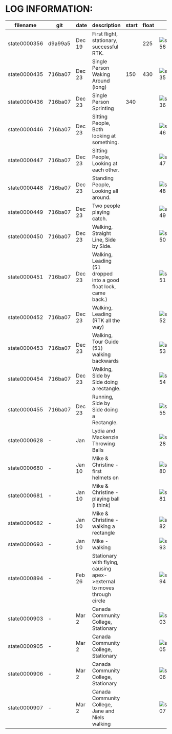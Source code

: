 
# LOG INFORMATION:

| filename     | git     | date   | description | start | float | images |
|--------------|---------|--------|-------------|-------|-------|-------|
| state0000356 | d9a99a5 | Dec 19 | First flight, stationary, successful RTK.  | | 225 | ![state0000356](https://raw.githubusercontent.com/njoubert/spooky/master/logs/state0000356.iconic.png) |
| state0000435 | 716ba07 | Dec 23 | Single Person Waking Around (long) | 150 | 430 | ![state0000435](https://raw.githubusercontent.com/njoubert/spooky/master/logs/state0000435.iconic.png) |
| state0000436 | 716ba07 | Dec 23 | Single Person Sprinting | 340 | | ![state0000436](https://raw.githubusercontent.com/njoubert/spooky/master/logs/state0000436.iconic.png) |
| state0000446 | 716ba07 | Dec 23 | Sitting People, Both looking at something. | | | ![state0000446](https://raw.githubusercontent.com/njoubert/spooky/master/logs/state0000446.iconic.png) |
| state0000447 | 716ba07 | Dec 23 | Sitting People, Looking at each other. | | |![state0000447](https://raw.githubusercontent.com/njoubert/spooky/master/logs/state0000447.iconic.png) |
| state0000448 | 716ba07 | Dec 23 | Standing People, Looking all around. | | |![state0000448](https://raw.githubusercontent.com/njoubert/spooky/master/logs/state0000448.iconic.png) |
| state0000449 | 716ba07 | Dec 23 | Two people playing catch. | | |![state0000449](https://raw.githubusercontent.com/njoubert/spooky/master/logs/state0000449.iconic.png) |
| state0000450 | 716ba07 | Dec 23 | Walking, Straight Line, Side by Side. | | |![state0000450](https://raw.githubusercontent.com/njoubert/spooky/master/logs/state0000450.iconic.png) |
| state0000451 | 716ba07 | Dec 23 | Walking, Leading (51 dropped into a good float lock, came back.) | | |![state0000451](https://raw.githubusercontent.com/njoubert/spooky/master/logs/state0000451.iconic.png) |
| state0000452 | 716ba07 | Dec 23 | Walking, Leading (RTK all the way) | | |![state0000452](https://raw.githubusercontent.com/njoubert/spooky/master/logs/state0000452.iconic.png) |
| state0000453 | 716ba07 | Dec 23 | Walking, Tour Guide (51) walking backwards | | |![state0000453](https://raw.githubusercontent.com/njoubert/spooky/master/logs/state0000453.iconic.png) |
| state0000454 | 716ba07 | Dec 23 | Walking, Side by Side doing a rectangle. | | |![state0000454](https://raw.githubusercontent.com/njoubert/spooky/master/logs/state0000454.iconic.png) |
| state0000455 | 716ba07 | Dec 23 | Running, Side by Side doing a Rectangle. | | |![state0000455](https://raw.githubusercontent.com/njoubert/spooky/master/logs/state0000455.iconic.png) |
| state0000628 | - | Jan | Lydia and Mackenzie Throwing Balls | | |![state0000628](https://raw.githubusercontent.com/njoubert/spooky/master/logs/state0000628.iconic.png) |
| state0000680 | - | Jan 10 | Mike & Christine - first helmets on | | |![state0000680](https://raw.githubusercontent.com/njoubert/spooky/master/logs/state0000680.iconic.png) |
| state0000681 | - | Jan 10 | Mike & Christine - playing ball (i think) | | |![state0000681](https://raw.githubusercontent.com/njoubert/spooky/master/logs/state0000681.iconic.png) |
| state0000682 | - | Jan 10 | Mike & Christine - walking a rectangle | | |![state0000682](https://raw.githubusercontent.com/njoubert/spooky/master/logs/state0000682.iconic.png) |
| state0000693 | - | Jan 10 | Mike - walking | | |![state0000693](https://raw.githubusercontent.com/njoubert/spooky/master/logs/state0000693.iconic.png) |
| state0000894 | - | Feb 26 | Stationary with flying, causing apex->external to moves through circle | | |![state0000894](https://raw.githubusercontent.com/njoubert/spooky/master/logs/state0000894.iconic.png) |
| state0000903 | - | Mar 2  | Canada Community College, Stationary | | | ![state0000903](https://raw.githubusercontent.com/njoubert/spooky/master/logs/state0000903.iconic.png) |
| state0000905 | - | Mar 2  | Canada Community College, Stationary | | | ![state0000905](https://raw.githubusercontent.com/njoubert/spooky/master/logs/state0000905.iconic.png) |
| state0000906 | - | Mar 2  | Canada Community College, Stationary | | | ![state0000906](https://raw.githubusercontent.com/njoubert/spooky/master/logs/state0000906.iconic.png) |
| state0000907 | - | Mar 2  | Canada Community College, Jane and Niels walking | | | ![state0000907](https://raw.githubusercontent.com/njoubert/spooky/master/logs/state0000907.iconic.png) |




















